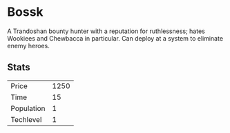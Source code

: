 # Bossk

A Trandoshan bounty hunter with a reputation for ruthlessness; hates Wookiees and Chewbacca in particular. Can deploy at a system to eliminate enemy heroes.

## Stats

<table>
    <tr>
        <td>Price</td>
        <td>1250</td>
    </tr>
    <tr>
        <td>Time</td>
        <td>15</td>
    </tr>
    <tr>
        <td>Population</td>
        <td>1</td>
    </tr>
    <tr>
        <td>Techlevel</td>
        <td>1</td>
    </tr>
</table>
